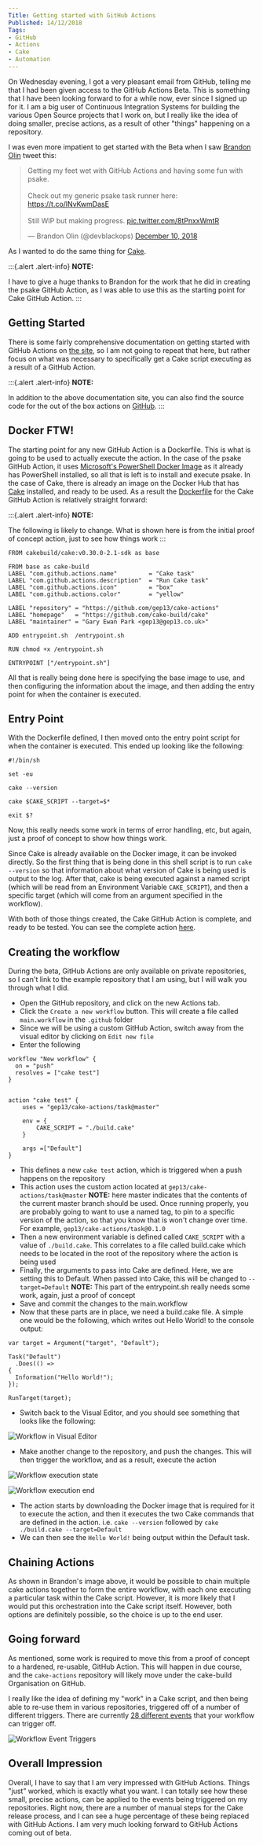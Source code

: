 ```yaml
---
Title: Getting started with GitHub Actions
Published: 14/12/2018
Tags:
- GitHub
- Actions
- Cake
- Automation
---
```


On Wednesday evening, I got a very pleasant email from GitHub, telling me that I had been given access to the GitHub Actions Beta.  This is something that I have been looking forward to for a while now, ever since I signed up for it.  I am a big user of Continuous Integration Systems for building the various Open Source projects that I work on, but I really like the idea of doing smaller, precise actions, as a result of other "things" happening on a repository.

I was even more impatient to get started with the Beta when I saw [Brandon Olin](https://twitter.com/devblackops) tweet this:

<blockquote class="twitter-tweet" data-lang="en"><p lang="en" dir="ltr">Getting my feet wet with GitHub Actions and having some fun with psake.<br><br>Check out my generic psake task runner here: <a href="https://t.co/lNvKwmDasE">https://t.co/lNvKwmDasE</a><br><br>Still WIP but making progress. <a href="https://t.co/8tPnxxWmtR">pic.twitter.com/8tPnxxWmtR</a></p>&mdash; Brandon Olin (@devblackops) <a href="https://twitter.com/devblackops/status/1072036355855671297?ref_src=twsrc%5Etfw">December 10, 2018</a></blockquote>
<script async src="https://platform.twitter.com/widgets.js" charset="utf-8"></script>

As I wanted to do the same thing for [Cake](https://cakebuild.net/).

:::{.alert .alert-info}
**NOTE:**

I have to give a huge thanks to Brandon for the work that he did in creating the psake GitHub Action, as I was able to use this as the starting point for Cake GitHub Action.
:::

## Getting Started

There is some fairly comprehensive documentation on getting started with GitHub Actions on [the site](https://developer.github.com/actions), so I am not going to repeat that here, but rather focus on what was necessary to specifically get a Cake script executing as a result of a GitHub Action.

:::{.alert .alert-info}
**NOTE:**

In addition to the above documentation site, you can also find the source code for the out of the box actions on [GitHub](https://github.com/actions).
:::

## Docker FTW!

The starting point for any new GitHub Action is a Dockerfile.  This is what is going to be used to actually execute the action.  In the case of the psake GitHub Action, it uses [Microsoft's PowerShell Docker Image](https://hub.docker.com/r/microsoft/powershell/) as it already has PowerShell installed, so all that is left is to install and execute psake.  In the case of Cake, there is already an image on the Docker Hub that has [Cake](https://hub.docker.com/r/cakebuild/cake) installed, and ready to be used.  As a result the [Dockerfile](https://github.com/gep13/cake-actions/blob/master/task/Dockerfile) for the Cake GitHub Action is relatively straight forward:

:::{.alert .alert-info}
**NOTE:**

The following is likely to change.  What is shown here is from the initial proof of concept action, just to see how things work
:::

```shell
FROM cakebuild/cake:v0.30.0-2.1-sdk as base

FROM base as cake-build
LABEL "com.github.actions.name"         = "Cake task"
LABEL "com.github.actions.description"  = "Run Cake task"
LABEL "com.github.actions.icon"         = "box"
LABEL "com.github.actions.color"        = "yellow"

LABEL "repository" = "https://github.com/gep13/cake-actions"
LABEL "homepage"   = "https://github.com/cake-build/cake"
LABEL "maintainer" = "Gary Ewan Park <gep13@gep13.co.uk>"

ADD entrypoint.sh  /entrypoint.sh

RUN chmod +x /entrypoint.sh

ENTRYPOINT ["/entrypoint.sh"]
```

All that is really being done here is specifying the base image to use, and then configuring the information about the image, and then adding the entry point for when the container is executed.

## Entry Point

With the Dockerfile defined, I then moved onto the entry point script for when the container is executed.  This ended up looking like the following:

```shell
#!/bin/sh

set -eu

cake --version

cake $CAKE_SCRIPT --target=$*

exit $?
```

Now, this really needs some work in terms of error handling, etc, but again, just a proof of concept to show how things work.

Since Cake is already available on the Docker image, it can be invoked directly.  So the first thing that is being done in this shell script is to run `cake --version` so that information about what version of Cake is being used is output to the log.  After that, cake is being executed against a named script (which will be read from an Environment Variable `CAKE_SCRIPT`), and then a specific target (which will come from an argument specified in the workflow).

With both of those things created, the Cake GitHub Action is complete, and ready to be tested.  You can see the complete action [here](https://github.com/gep13/cake-actions/tree/master/task).

## Creating the workflow

During the beta, GitHub Actions are only available on private repositories, so I can't link to the example repository that I am using, but I will walk you through what I did.

* Open the GitHub repository, and click on the new Actions tab.
* Click the `Create a new workflow` button.  This will create a file called `main.workflow` in the `.github` folder
* Since we will be using a custom GitHub Action, switch away from the visual editor by clicking on `Edit new file`
* Enter the following

```shell
workflow "New workflow" {
  on = "push"
  resolves = ["cake test"]
}


action "cake test" {
    uses = "gep13/cake-actions/task@master"

    env = {
        CAKE_SCRIPT = "./build.cake"
    }

    args =["Default"]
}
```

* This defines a new `cake test` action, which is triggered when a push happens on the repository
* This action uses the custom action located at `gep13/cake-actions/task@master` **NOTE:** here master indicates that the contents of the current master branch should be used.  Once running properly, you are probably going to want to use a named tag, to pin to a specific version of the action, so that you know that is won't change over time.  For example, `gep13/cake-actions/task@0.1.0`
* Then a new environment variable is defined called `CAKE_SCRIPT` with a value of `./build.cake`.  This correlates to a file called build.cake which needs to be located in the root of the repository where the action is being used
* Finally, the arguments to pass into Cake are defined.  Here, we are setting this to Default.  When passed into Cake, this will be changed to `--target=Default`  **NOTE:** This part of the entrypoint.sh really needs some work, again, just a proof of concept
* Save and commit the changes to the main.workflow
* Now that these parts are in place, we need a build.cake file.  A simple one would be the following, which writes out Hello World! to the console output:

```shell
var target = Argument("target", "Default");

Task("Default")
  .Does(() =>
{
  Information("Hello World!");
});

RunTarget(target);
```

* Switch back to the Visual Editor, and you should see something that looks like the following:

![Workflow in Visual Editor](https://gep13wpstorage.blob.core.windows.net/gep13/2018/12/14/workflow-in-visual-editor.png)

* Make another change to the repository, and push the changes.  This will then trigger the workflow, and as a result, execute the action

![Workflow execution state](https://gep13wpstorage.blob.core.windows.net/gep13/2018/12/14/workflow-execution-start.png)

![Workflow execution end](https://gep13wpstorage.blob.core.windows.net/gep13/2018/12/14/workflow-execution-end.png)

* The action starts by downloading the Docker image that is required for it to execute the action, and then it executes the two Cake commands that are defined in the action.  i.e. `cake --version` followed by `cake ./build.cake --target=Default`
* We can then see the `Hello World!` being output within the Default task.

## Chaining Actions

As shown in Brandon's image above, it would be possible to chain multiple cake actions together to form the entire workflow, with each one executing a particular task within the Cake script.  However, it is more likely that I would put this orchestration into the Cake script itself.  However, both options are definitely possible, so the choice is up to the end user.

## Going forward

As mentioned, some work is required to move this from a proof of concept to a hardened, re-usable, GitHub Action.  This will happen in due course, and the `cake-actions` repository will likely move under the cake-build Organisation on GitHub.

I really like the idea of defining my "work" in a Cake script, and then being able to re-use them in various repositories, triggered off of a number of different triggers.  There are currently [28 different events](https://developer.github.com/actions/creating-workflows/workflow-configuration-options/#events-supported-in-workflow-files) that your workflow can trigger off.

![Workflow Event Triggers](https://gep13wpstorage.blob.core.windows.net/gep13/2018/12/14/workflow-triggers.png)

## Overall Impression

Overall, I have to say that I am very impressed with GitHub Actions.  Things "just" worked, which is exactly what you want.  I can totally see how these small, precise actions, can be applied to the events being triggered on my repositories.  Right now, there are a number of manual steps for the Cake release process, and I can see a huge percentage of these being replaced with GitHub Actions.  I am very much looking forward to GitHub Actions coming out of beta.
